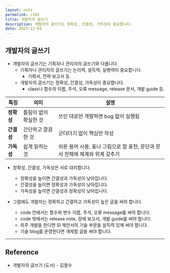 ```yaml
---
layout: note
permalink: /105
title: 개발자의 글쓰기
description: 개발자의 글쓰기는 정확성, 간결성, 가독성이 중요합니다.
date: 2023-12-03
---
```



## 개발자의 글쓰기

- 개발자의 글쓰기는 기획자나 관리자의 글쓰기와 다릅니다.
    - 기획자나 관리자의 글쓰기는 논리력, 설득력, 실행력이 중요합니다.
        - 기획서, 전략 보고서 등.
    - 개발자의 글쓰기는 정확성, 간결성, 가독성이 중요합니다.
        - class나 함수의 이름, 주석, 오류 message, release 문서, 개발 guide 등.

| 특징 | 의미 | 설명 |
| --- | --- | --- |
| **정확성** | 틀림이 없이 확실한 것 | 쓰인 대로만 개발하면 bug 없이 실행됨 |
| **간결성** | 간단하고 깔끔한 것 | 군더더기 없이 핵심만 작성 |
| **가독성** | 쉽게 읽히는 것 | 쉬운 용어 사용, 표나 그림으로 잘 표현, 문단과 문서 전체에 체계와 위계 갖추기 |

- 정확성, 간결성, 가독성은 서로 대치합니다.
    - 정확성을 높이면 간결성과 가독성이 낮아집니다.
    - 간결성을 높이면 정확성과 가독성이 낮아집니다.
    - 가독성을 높이면 간결성과 정확성이 낮아집니다.

- 그럼에도 개발자는 정확하고 간결하고 가독성이 높은 글을 써야 합니다.
    - code 안에서는 함수와 변수 이름, 주석, 오류 message를 써야 합니다.
    - code 밖에서는 release note, 장애 보고서, 개발 guide를 써야 합니다.
    - 외주 개발을 한다면 SI 제안서의 기술 부문을 설득력 있께 써야 합니다.
    - 기술 blog를 운영한다면 개제할 글을 써야 합니다.


---


## Reference

- 개발자의 글쓰기 (도서) - 김철수